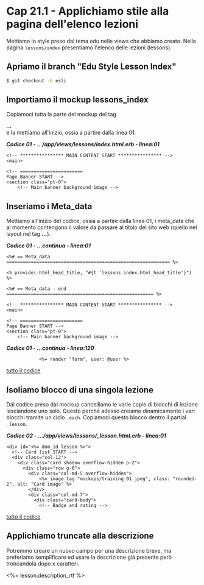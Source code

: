 # <a name="top"></a> Cap 21.1 - Applichiamo stile alla pagina dell'elenco lezioni

Mettiamo lo style preso dal tema edu nelle views che abbiamo creato.
Nella pagina `lessons/index` presentiamo l'elenco delle lezioni (lessons).



## Apriamo il branch "Edu Style Lesson Index"

```bash
$ git checkout -b esli
```



## Importiamo il mockup lessons_index

Copiamoci tutta la parte del mockup del tag ***<main>...</main>*** e la mettiamo all'inizio, ossia a partire dalla linea 01.

***Codice 01 - .../app/views/lessons/index.html.erb - linea:01***

```html+erb
<!-- **************** MAIN CONTENT START **************** -->
<main>
	
<!-- =======================
Page Banner START -->
<section class="pt-0">
	<!-- Main banner background image -->
```



## Inseriamo i Meta_data

Mettiamo all'inizio del codice, ossia a partire dalla linea 01, i meta_data che al momento contengono il valore da passare al titolo del sito web (quello nel layout nel tag ***<head>...</head>***).

***Codice 01 - ...continua - linea:01***

```html+erb
<%# == Meta_data ============================================================ %>

<% provide(:html_head_title, "#{t 'lessons.index.html_head_title'}") %>

<%# == Meta_data - end ====================================================== %>

<!-- **************** MAIN CONTENT START **************** -->
<main>
	
<!-- =======================
Page Banner START -->
<section class="pt-0">
	<!-- Main banner background image -->
```

***Codice 01 - ...continua - linea:120***

```html+erb
            <%= render "form", user: @user %>
```

[tutto il codice](https://github.com/flaviobordonidev/leanpubabrandnewcms/blob/master/ubuntudream/06-user-profile/01_01-views-users-edit.html.erb)




## Isoliamo blocco di una singola lezione

Dal codice preso dal mockup cancelliamo le varie copie di blocchi di lezione lasciandone uno solo. Questo perché adesso creiamo dinamicamente i vari blocchi tramite un ciclo `.each`.
Copiamoci questo blocco dentro il partial `_lesson`.

***Codice 02 - .../app/views/lessons/_lesson.html.erb - linea:01***

```html+erb
<div id="<%= dom_id lesson %>">
  <!-- Card list START -->
  <div class="col-12">
    <div class="card shadow overflow-hidden p-2">
      <div class="row g-0">
        <div class="col-md-5 overflow-hidden">
            <%= image_tag "mockups/training_01.jpeg", class: "rounded-2", alt: "Card image" %>
        </div>
        <div class="col-md-7">
          <div class="card-body">
            <!-- Badge and rating -->
```

[tutto il codice](https://github.com/flaviobordonidev/leanpubabrandnewcms/blob/master/ubuntudream/06-user-profile/01_01-views-users-edit.html.erb)


## Applichiamo truncate alla descrizione

Potremmo creare un nuovo campo per una descrizione breve, ma preferiamo semplificare ed usare la descrizione già presente però troncandola dopo x caratteri.

<%= lesson.description_rtf %>